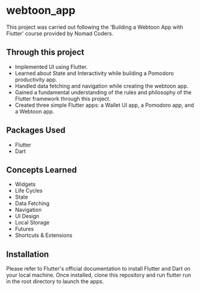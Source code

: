 # webtoon_app

This project was carried out following the 'Building a Webtoon App with Flutter' course provided by Nomad Coders.

## Through this project

- Implemented UI using Flutter.
- Learned about State and Interactivity while building a Pomodoro productivity app.
- Handled data fetching and navigation while creating the webtoon app.
- Gained a fundamental understanding of the rules and philosophy of the Flutter framework through this project.
- Created three simple Flutter apps: a Wallet UI app, a Pomodoro app, and a Webtoon app.

## Packages Used

- Flutter
- Dart

## Concepts Learned

- Widgets
- Life Cycles
- State
- Data Fetching
- Navigation
- UI Design
- Local Storage
- Futures
- Shortcuts & Extensions

## Installation

Please refer to Flutter's official documentation to install Flutter and Dart on your local machine. Once installed, clone this repository and run flutter run in the root directory to launch the apps.

